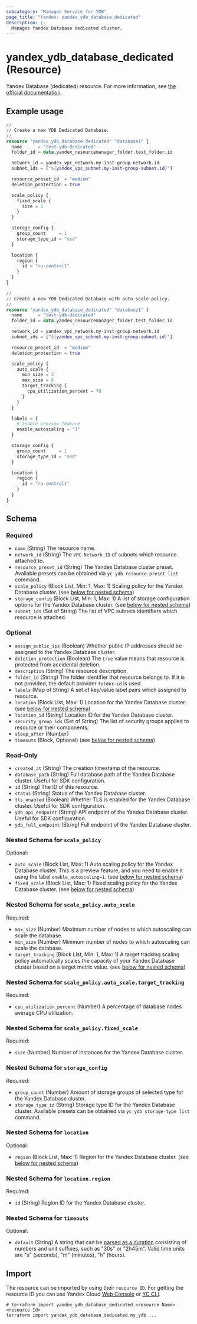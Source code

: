 ```yaml
---
subcategory: "Managed Service for YDB"
page_title: "Yandex: yandex_ydb_database_dedicated"
description: |-
  Manages Yandex Database dedicated cluster.
---
```


# yandex_ydb_database_dedicated (Resource)

Yandex Database (dedicated) resource. For more information, see [the official documentation](https://yandex.cloud/docs/ydb/concepts/serverless_and_dedicated).

## Example usage

```terraform
//
// Create a new YDB Dedicated Database.
//
resource "yandex_ydb_database_dedicated" "database1" {
  name      = "test-ydb-dedicated"
  folder_id = data.yandex_resourcemanager_folder.test_folder.id

  network_id = yandex_vpc_network.my-inst-group-network.id
  subnet_ids = ["${yandex_vpc_subnet.my-inst-group-subnet.id}"]

  resource_preset_id  = "medium"
  deletion_protection = true

  scale_policy {
    fixed_scale {
      size = 1
    }
  }

  storage_config {
    group_count     = 1
    storage_type_id = "ssd"
  }

  location {
    region {
      id = "ru-central1"
    }
  }
}
```

```terraform
//
// Create a new YDB Dedicated Database with auto-scale policy.
//
resource "yandex_ydb_database_dedicated" "database1" {
  name      = "test-ydb-dedicated"
  folder_id = data.yandex_resourcemanager_folder.test_folder.id

  network_id = yandex_vpc_network.my-inst-group-network.id
  subnet_ids = ["${yandex_vpc_subnet.my-inst-group-subnet.id}"]

  resource_preset_id  = "medium"
  deletion_protection = true

  scale_policy {
    auto_scale {
      min_size = 2
      max_size = 8
      target_tracking {
        cpu_utilization_percent = 70
      }
    }
  }

  labels = {
    # enable preview feature
    enable_autoscaling = "1"
  }

  storage_config {
    group_count     = 1
    storage_type_id = "ssd"
  }

  location {
    region {
      id = "ru-central1"
    }
  }
}
```

<!-- schema generated by tfplugindocs -->
## Schema

### Required

- `name` (String) The resource name.
- `network_id` (String) The `VPC Network ID` of subnets which resource attached to.
- `resource_preset_id` (String) The Yandex Database cluster preset. Available presets can be obtained via `yc ydb resource-preset list` command.
- `scale_policy` (Block List, Min: 1, Max: 1) Scaling policy for the Yandex Database cluster. (see [below for nested schema](#nestedblock--scale_policy))
- `storage_config` (Block List, Min: 1, Max: 1) A list of storage configuration options for the Yandex Database cluster. (see [below for nested schema](#nestedblock--storage_config))
- `subnet_ids` (Set of String) The list of VPC subnets identifiers which resource is attached.

### Optional

- `assign_public_ips` (Boolean) Whether public IP addresses should be assigned to the Yandex Database cluster.
- `deletion_protection` (Boolean) The `true` value means that resource is protected from accidental deletion.
- `description` (String) The resource description.
- `folder_id` (String) The folder identifier that resource belongs to. If it is not provided, the default provider `folder-id` is used.
- `labels` (Map of String) A set of key/value label pairs which assigned to resource.
- `location` (Block List, Max: 1) Location for the Yandex Database cluster. (see [below for nested schema](#nestedblock--location))
- `location_id` (String) Location ID for the Yandex Database cluster.
- `security_group_ids` (Set of String) The list of security groups applied to resource or their components.
- `sleep_after` (Number)
- `timeouts` (Block, Optional) (see [below for nested schema](#nestedblock--timeouts))

### Read-Only

- `created_at` (String) The creation timestamp of the resource.
- `database_path` (String) Full database path of the Yandex Database cluster. Useful for SDK configuration.
- `id` (String) The ID of this resource.
- `status` (String) Status of the Yandex Database cluster.
- `tls_enabled` (Boolean) Whether TLS is enabled for the Yandex Database cluster. Useful for SDK configuration.
- `ydb_api_endpoint` (String) API endpoint of the Yandex Database cluster. Useful for SDK configuration.
- `ydb_full_endpoint` (String) Full endpoint of the Yandex Database cluster.

<a id="nestedblock--scale_policy"></a>
### Nested Schema for `scale_policy`

Optional:

- `auto_scale` (Block List, Max: 1) Auto scaling policy for the Yandex Database cluster. This is a preview feature, and you need to enable it using the label `enable_autoscaling=1`. (see [below for nested schema](#nestedblock--scale_policy--auto_scale))
- `fixed_scale` (Block List, Max: 1) Fixed scaling policy for the Yandex Database cluster. (see [below for nested schema](#nestedblock--scale_policy--fixed_scale))

<a id="nestedblock--scale_policy--auto_scale"></a>
### Nested Schema for `scale_policy.auto_scale`

Required:

- `max_size` (Number) Maximum number of nodes to which autoscaling can scale the database.
- `min_size` (Number) Minimum number of nodes to which autoscaling can scale the database.
- `target_tracking` (Block List, Min: 1, Max: 1) A target tracking scaling policy automatically scales the capacity of your Yandex Database cluster based on a target metric value. (see [below for nested schema](#nestedblock--scale_policy--auto_scale--target_tracking))

<a id="nestedblock--scale_policy--auto_scale--target_tracking"></a>
### Nested Schema for `scale_policy.auto_scale.target_tracking`

Required:

- `cpu_utilization_percent` (Number) A percentage of database nodes average CPU utilization.



<a id="nestedblock--scale_policy--fixed_scale"></a>
### Nested Schema for `scale_policy.fixed_scale`

Required:

- `size` (Number) Number of instances for the Yandex Database cluster.



<a id="nestedblock--storage_config"></a>
### Nested Schema for `storage_config`

Required:

- `group_count` (Number) Amount of storage groups of selected type for the Yandex Database cluster.
- `storage_type_id` (String) Storage type ID for the Yandex Database cluster. Available presets can be obtained via `yc ydb storage-type list` command.


<a id="nestedblock--location"></a>
### Nested Schema for `location`

Optional:

- `region` (Block List, Max: 1) Region for the Yandex Database cluster. (see [below for nested schema](#nestedblock--location--region))

<a id="nestedblock--location--region"></a>
### Nested Schema for `location.region`

Required:

- `id` (String) Region ID for the Yandex Database cluster.



<a id="nestedblock--timeouts"></a>
### Nested Schema for `timeouts`

Optional:

- `default` (String) A string that can be [parsed as a duration](https://pkg.go.dev/time#ParseDuration) consisting of numbers and unit suffixes, such as "30s" or "2h45m". Valid time units are "s" (seconds), "m" (minutes), "h" (hours).

## Import

The resource can be imported by using their `resource ID`. For getting the resource ID you can use Yandex Cloud [Web Console](https://console.yandex.cloud) or [YC CLI](https://yandex.cloud/docs/cli/quickstart).

```shell
# terraform import yandex_ydb_database_dedicated.<resource Name> <resource Id>
terraform import yandex_ydb_database_dedicated.my_ydb ...
```
